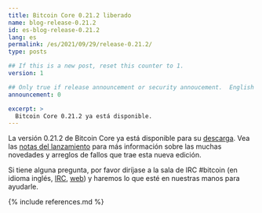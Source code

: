 ```yaml
---
title: Bitcoin Core 0.21.2 liberado
name: blog-release-0.21.2
id: es-blog-release-0.21.2
lang: es
permalink: /es/2021/09/29/release-0.21.2/
type: posts

## If this is a new post, reset this counter to 1.
version: 1

## Only true if release announcement or security annoucement.  English posts only
announcement: 0

excerpt: >
  Bitcoin Core 0.21.2 ya está disponible.
---
```

La versión 0.21.2 de Bitcoin Core ya está disponible para su
[descarga][download page].  Vea las [notas del lanzamiento][release
notes] para más información sobre las muchas novedades y arreglos de
fallos que trae esta nueva edición.

Si tiene alguna pregunta, por favor diríjase a la sala de IRC #bitcoin
(en idioma inglés, [IRC][irc], [web][web irc]) y haremos lo que esté
en nuestras manos para ayudarle.

[release notes]: /es/releases/0.21.2/
[IRC]: irc://irc.libera.chat/bitcoin
[web irc]: https://web.libera.chat/#bitcoin
[download page]: /es/download

{% include references.md %}
